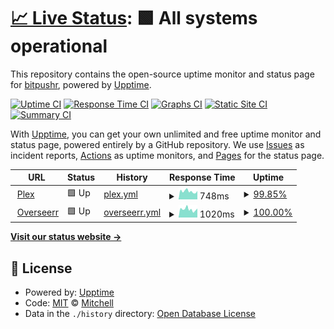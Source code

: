 # [📈 Live Status](https://bitpushr.github.io/upptime/): <!--live status--> **🟩 All systems operational**

This repository contains the open-source uptime monitor and status page for [bitpushr](https://bitpushr.net), powered by [Upptime](https://github.com/upptime/upptime).

[![Uptime CI](https://github.com/bitpushr/upptime/workflows/Uptime%20CI/badge.svg)](https://github.com/bitpushr/upptime/actions?query=workflow%3A%22Uptime+CI%22)
[![Response Time CI](https://github.com/bitpushr/upptime/workflows/Response%20Time%20CI/badge.svg)](https://github.com/bitpushr/upptime/actions?query=workflow%3A%22Response+Time+CI%22)
[![Graphs CI](https://github.com/bitpushr/upptime/workflows/Graphs%20CI/badge.svg)](https://github.com/bitpushr/upptime/actions?query=workflow%3A%22Graphs+CI%22)
[![Static Site CI](https://github.com/bitpushr/upptime/workflows/Static%20Site%20CI/badge.svg)](https://github.com/bitpushr/upptime/actions?query=workflow%3A%22Static+Site+CI%22)
[![Summary CI](https://github.com/bitpushr/upptime/workflows/Summary%20CI/badge.svg)](https://github.com/bitpushr/upptime/actions?query=workflow%3A%22Summary+CI%22)

With [Upptime](https://upptime.js.org), you can get your own unlimited and free uptime monitor and status page, powered entirely by a GitHub repository. We use [Issues](https://github.com/bitpushr/upptime/issues) as incident reports, [Actions](https://github.com/bitpushr/upptime/actions) as uptime monitors, and [Pages](https://status.bitpushr.net) for the status page.

<!--start: status pages-->
<!-- This summary is generated by Upptime (https://github.com/upptime/upptime) -->
<!-- Do not edit this manually, your changes will be overwritten -->
<!-- prettier-ignore -->
| URL | Status | History | Response Time | Uptime |
| --- | ------ | ------- | ------------- | ------ |
| <img alt="" src="https://icons.duckduckgo.com/ip3/plex.bitpushr.net.ico" height="13"> [Plex](https://plex.bitpushr.net/web/index.html#!/) | 🟩 Up | [plex.yml](https://github.com/bitpushr/upptime/commits/HEAD/history/plex.yml) | <details><summary><img alt="Response time graph" src="./graphs/plex/response-time-week.png" height="20"> 748ms</summary><br><a href="https://bitpushr.github.io/upptime/history/plex"><img alt="Response time 835" src="https://img.shields.io/endpoint?url=https%3A%2F%2Fraw.githubusercontent.com%2Fbitpushr%2Fupptime%2FHEAD%2Fapi%2Fplex%2Fresponse-time.json"></a><br><a href="https://bitpushr.github.io/upptime/history/plex"><img alt="24-hour response time 786" src="https://img.shields.io/endpoint?url=https%3A%2F%2Fraw.githubusercontent.com%2Fbitpushr%2Fupptime%2FHEAD%2Fapi%2Fplex%2Fresponse-time-day.json"></a><br><a href="https://bitpushr.github.io/upptime/history/plex"><img alt="7-day response time 748" src="https://img.shields.io/endpoint?url=https%3A%2F%2Fraw.githubusercontent.com%2Fbitpushr%2Fupptime%2FHEAD%2Fapi%2Fplex%2Fresponse-time-week.json"></a><br><a href="https://bitpushr.github.io/upptime/history/plex"><img alt="30-day response time 789" src="https://img.shields.io/endpoint?url=https%3A%2F%2Fraw.githubusercontent.com%2Fbitpushr%2Fupptime%2FHEAD%2Fapi%2Fplex%2Fresponse-time-month.json"></a><br><a href="https://bitpushr.github.io/upptime/history/plex"><img alt="1-year response time 826" src="https://img.shields.io/endpoint?url=https%3A%2F%2Fraw.githubusercontent.com%2Fbitpushr%2Fupptime%2FHEAD%2Fapi%2Fplex%2Fresponse-time-year.json"></a></details> | <details><summary><a href="https://bitpushr.github.io/upptime/history/plex">99.85%</a></summary><a href="https://bitpushr.github.io/upptime/history/plex"><img alt="All-time uptime 99.57%" src="https://img.shields.io/endpoint?url=https%3A%2F%2Fraw.githubusercontent.com%2Fbitpushr%2Fupptime%2FHEAD%2Fapi%2Fplex%2Fuptime.json"></a><br><a href="https://bitpushr.github.io/upptime/history/plex"><img alt="24-hour uptime 100.00%" src="https://img.shields.io/endpoint?url=https%3A%2F%2Fraw.githubusercontent.com%2Fbitpushr%2Fupptime%2FHEAD%2Fapi%2Fplex%2Fuptime-day.json"></a><br><a href="https://bitpushr.github.io/upptime/history/plex"><img alt="7-day uptime 99.85%" src="https://img.shields.io/endpoint?url=https%3A%2F%2Fraw.githubusercontent.com%2Fbitpushr%2Fupptime%2FHEAD%2Fapi%2Fplex%2Fuptime-week.json"></a><br><a href="https://bitpushr.github.io/upptime/history/plex"><img alt="30-day uptime 99.96%" src="https://img.shields.io/endpoint?url=https%3A%2F%2Fraw.githubusercontent.com%2Fbitpushr%2Fupptime%2FHEAD%2Fapi%2Fplex%2Fuptime-month.json"></a><br><a href="https://bitpushr.github.io/upptime/history/plex"><img alt="1-year uptime 99.89%" src="https://img.shields.io/endpoint?url=https%3A%2F%2Fraw.githubusercontent.com%2Fbitpushr%2Fupptime%2FHEAD%2Fapi%2Fplex%2Fuptime-year.json"></a></details>
| <img alt="" src="https://icons.duckduckgo.com/ip3/overseerr.bitpushr.net.ico" height="13"> [Overseerr](https://overseerr.bitpushr.net/) | 🟩 Up | [overseerr.yml](https://github.com/bitpushr/upptime/commits/HEAD/history/overseerr.yml) | <details><summary><img alt="Response time graph" src="./graphs/overseerr/response-time-week.png" height="20"> 1020ms</summary><br><a href="https://bitpushr.github.io/upptime/history/overseerr"><img alt="Response time 1094" src="https://img.shields.io/endpoint?url=https%3A%2F%2Fraw.githubusercontent.com%2Fbitpushr%2Fupptime%2FHEAD%2Fapi%2Foverseerr%2Fresponse-time.json"></a><br><a href="https://bitpushr.github.io/upptime/history/overseerr"><img alt="24-hour response time 1076" src="https://img.shields.io/endpoint?url=https%3A%2F%2Fraw.githubusercontent.com%2Fbitpushr%2Fupptime%2FHEAD%2Fapi%2Foverseerr%2Fresponse-time-day.json"></a><br><a href="https://bitpushr.github.io/upptime/history/overseerr"><img alt="7-day response time 1020" src="https://img.shields.io/endpoint?url=https%3A%2F%2Fraw.githubusercontent.com%2Fbitpushr%2Fupptime%2FHEAD%2Fapi%2Foverseerr%2Fresponse-time-week.json"></a><br><a href="https://bitpushr.github.io/upptime/history/overseerr"><img alt="30-day response time 1142" src="https://img.shields.io/endpoint?url=https%3A%2F%2Fraw.githubusercontent.com%2Fbitpushr%2Fupptime%2FHEAD%2Fapi%2Foverseerr%2Fresponse-time-month.json"></a><br><a href="https://bitpushr.github.io/upptime/history/overseerr"><img alt="1-year response time 1070" src="https://img.shields.io/endpoint?url=https%3A%2F%2Fraw.githubusercontent.com%2Fbitpushr%2Fupptime%2FHEAD%2Fapi%2Foverseerr%2Fresponse-time-year.json"></a></details> | <details><summary><a href="https://bitpushr.github.io/upptime/history/overseerr">100.00%</a></summary><a href="https://bitpushr.github.io/upptime/history/overseerr"><img alt="All-time uptime 99.57%" src="https://img.shields.io/endpoint?url=https%3A%2F%2Fraw.githubusercontent.com%2Fbitpushr%2Fupptime%2FHEAD%2Fapi%2Foverseerr%2Fuptime.json"></a><br><a href="https://bitpushr.github.io/upptime/history/overseerr"><img alt="24-hour uptime 100.00%" src="https://img.shields.io/endpoint?url=https%3A%2F%2Fraw.githubusercontent.com%2Fbitpushr%2Fupptime%2FHEAD%2Fapi%2Foverseerr%2Fuptime-day.json"></a><br><a href="https://bitpushr.github.io/upptime/history/overseerr"><img alt="7-day uptime 100.00%" src="https://img.shields.io/endpoint?url=https%3A%2F%2Fraw.githubusercontent.com%2Fbitpushr%2Fupptime%2FHEAD%2Fapi%2Foverseerr%2Fuptime-week.json"></a><br><a href="https://bitpushr.github.io/upptime/history/overseerr"><img alt="30-day uptime 100.00%" src="https://img.shields.io/endpoint?url=https%3A%2F%2Fraw.githubusercontent.com%2Fbitpushr%2Fupptime%2FHEAD%2Fapi%2Foverseerr%2Fuptime-month.json"></a><br><a href="https://bitpushr.github.io/upptime/history/overseerr"><img alt="1-year uptime 99.90%" src="https://img.shields.io/endpoint?url=https%3A%2F%2Fraw.githubusercontent.com%2Fbitpushr%2Fupptime%2FHEAD%2Fapi%2Foverseerr%2Fuptime-year.json"></a></details>

<!--end: status pages-->

[**Visit our status website →**](https://bitpushr.github.io/upptime/)

## 📄 License

- Powered by: [Upptime](https://github.com/upptime/upptime)
- Code: [MIT](./LICENSE) © [Mitchell](https://bitpushr.net)
- Data in the `./history` directory: [Open Database License](https://opendatacommons.org/licenses/odbl/1-0/)
